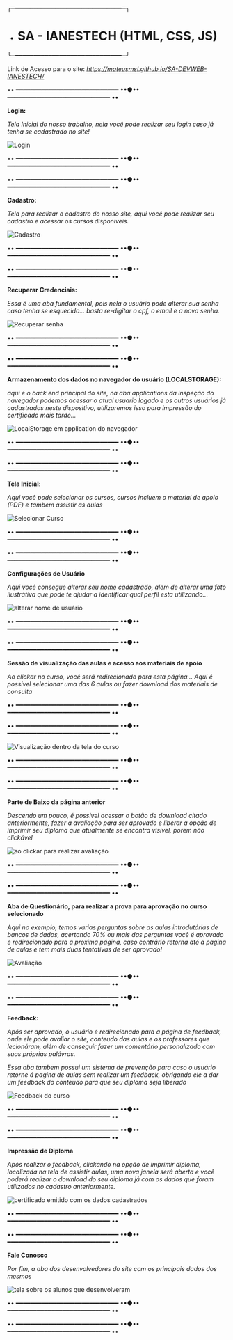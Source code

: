 ╭─━━━━━━━━━━━━━━━━━━━━━━━━━━━━━─╮
- # SA - IANESTECH (HTML, CSS, JS)
╰─━━━━━━━━━━━━━━━━━━━━━━━━━━━━━─╯

Link de Acesso para o site: *https://mateusmsl.github.io/SA-DEVWEB-IANESTECH/*

•• ━━━━━━━━━━━━━━━━━━━━━━━━━━━━ ••●•• ━━━━━━━━━━━━━━━━━━━━━━━━━━━━ ••

**Login:**

*Tela Inicial do nosso trabalho, nela você pode realizar seu login caso já tenha se cadastrado no site!*



![Login](https://user-images.githubusercontent.com/109548196/193473430-9426eabf-ec0e-458c-8875-84a819ae798b.png)

•• ━━━━━━━━━━━━━━━━━━━━━━━━━━━━ ••●•• ━━━━━━━━━━━━━━━━━━━━━━━━━━━━ ••

•• ━━━━━━━━━━━━━━━━━━━━━━━━━━━━ ••●•• ━━━━━━━━━━━━━━━━━━━━━━━━━━━━ ••

**Cadastro:**

*Tela para realizar o cadastro do nosso site, aqui você pode realizar seu cadastro e acessar os cursos disponiveis.*



![Cadastro](https://user-images.githubusercontent.com/109548196/193473442-a68a4b27-e755-418a-b030-2da94af145b6.png)

•• ━━━━━━━━━━━━━━━━━━━━━━━━━━━━ ••●•• ━━━━━━━━━━━━━━━━━━━━━━━━━━━━ ••

•• ━━━━━━━━━━━━━━━━━━━━━━━━━━━━ ••●•• ━━━━━━━━━━━━━━━━━━━━━━━━━━━━ ••

**Recuperar Credenciais:**

*Essa é uma aba fundamental, pois nela o usuário pode alterar sua senha caso tenha se esquecido... basta re-digitar o cpf, o email e a nova senha.*



![Recuperar senha](https://user-images.githubusercontent.com/109548196/193473463-51e153cd-d7df-4bd4-9e9e-7139522350d0.png)

•• ━━━━━━━━━━━━━━━━━━━━━━━━━━━━ ••●•• ━━━━━━━━━━━━━━━━━━━━━━━━━━━━ ••

•• ━━━━━━━━━━━━━━━━━━━━━━━━━━━━ ••●•• ━━━━━━━━━━━━━━━━━━━━━━━━━━━━ ••

**Armazenamento dos dados no navegador do usuário (LOCALSTORAGE):**

*aqui é o back end principal do site, na aba applications da inspeção do navegador podemos acessar o atual usuario logado e os outros usuários já cadastrados neste dispositivo, utilizaremos isso para impressão do certificado mais tarde...*


![LocalStorage em application do navegador](https://user-images.githubusercontent.com/109548196/193473503-be7267fd-0ce1-45e5-ae94-305775f3daad.png)

•• ━━━━━━━━━━━━━━━━━━━━━━━━━━━━ ••●•• ━━━━━━━━━━━━━━━━━━━━━━━━━━━━ ••

•• ━━━━━━━━━━━━━━━━━━━━━━━━━━━━ ••●•• ━━━━━━━━━━━━━━━━━━━━━━━━━━━━ ••

**Tela Inicial:**

*Aqui você pode selecionar os cursos, cursos incluem o material de apoio (PDF) e tambem assistir as aulas*



![Selecionar Curso](https://user-images.githubusercontent.com/109548196/193474699-96d24f2c-8e7f-4f0a-afc6-75fb357f6d9f.png)

•• ━━━━━━━━━━━━━━━━━━━━━━━━━━━━ ••●•• ━━━━━━━━━━━━━━━━━━━━━━━━━━━━ ••

•• ━━━━━━━━━━━━━━━━━━━━━━━━━━━━ ••●•• ━━━━━━━━━━━━━━━━━━━━━━━━━━━━ ••

**Configurações de Usuário**

*Aqui você consegue alterar seu nome cadastrado, alem de alterar uma foto ilustrátiva que pode te ajudar a identificar qual perfil esta utilizando...*



![alterar nome de usuário](https://user-images.githubusercontent.com/109548196/193474754-d667b4b7-0b38-4462-be7f-a68b9f1d0296.png)

•• ━━━━━━━━━━━━━━━━━━━━━━━━━━━━ ••●•• ━━━━━━━━━━━━━━━━━━━━━━━━━━━━ ••

•• ━━━━━━━━━━━━━━━━━━━━━━━━━━━━ ••●•• ━━━━━━━━━━━━━━━━━━━━━━━━━━━━ ••

**Sessão de visualização das aulas e acesso aos materiais de apoio**

*Ao clickar no curso, você será redirecionado para esta página...*
*Aqui é possivel selecionar uma das 6 aulas ou fazer download dos materiais de consulta*




•• ━━━━━━━━━━━━━━━━━━━━━━━━━━━━ ••●•• ━━━━━━━━━━━━━━━━━━━━━━━━━━━━ ••

•• ━━━━━━━━━━━━━━━━━━━━━━━━━━━━ ••●•• ━━━━━━━━━━━━━━━━━━━━━━━━━━━━ ••



![Visualização dentro da tela do curso](https://user-images.githubusercontent.com/109548196/193474894-592b9aa1-30a0-465e-af11-b38163f5e995.png)

•• ━━━━━━━━━━━━━━━━━━━━━━━━━━━━ ••●•• ━━━━━━━━━━━━━━━━━━━━━━━━━━━━ ••

•• ━━━━━━━━━━━━━━━━━━━━━━━━━━━━ ••●•• ━━━━━━━━━━━━━━━━━━━━━━━━━━━━ ••

**Parte de Baixo da página anterior**

*Descendo um pouco, é possivel acessar o botão de download citado anteriormente, fazer a avaliação para ser aprovado e liberar a opção de imprimir seu diploma que atualmente se encontra visível, porem não clickável*



![ao clickar para realizar avaliação](https://user-images.githubusercontent.com/109548196/193474984-9090584d-8e1c-4230-9e41-062f553a5fb1.png)

•• ━━━━━━━━━━━━━━━━━━━━━━━━━━━━ ••●•• ━━━━━━━━━━━━━━━━━━━━━━━━━━━━ ••

•• ━━━━━━━━━━━━━━━━━━━━━━━━━━━━ ••●•• ━━━━━━━━━━━━━━━━━━━━━━━━━━━━ ••

**Aba de Questionário, para realizar a prova para aprovação no curso selecionado**

*Aqui no exemplo, temos varias perguntas sobre as aulas introdutórias de bancos de dados, acertando 70% ou mais das perguntas você é aprovado e redirecionado para a proxima página, caso contrário retorna até a pagina de aulas e tem mais duas tentativas de ser aprovado!*



![Avaliação](https://user-images.githubusercontent.com/109548196/193475060-f412d7b9-9bf2-4024-b3fc-f278f07c5ebe.png)

•• ━━━━━━━━━━━━━━━━━━━━━━━━━━━━ ••●•• ━━━━━━━━━━━━━━━━━━━━━━━━━━━━ ••

•• ━━━━━━━━━━━━━━━━━━━━━━━━━━━━ ••●•• ━━━━━━━━━━━━━━━━━━━━━━━━━━━━ ••

**Feedback:**

*Após ser aprovado, o usuário é redirecionado para a página de feedback, onde ele pode avaliar o site, conteudo das aulas e os professores que lecionáram, além de conseguir fazer um comentário personalizado com suas próprias palávras.*

*Essa aba tambem possui um sistema de prevenção para caso o usuário retorne á pagina de aulas sem realizar um feedback, obrigando ele a dar um feedback do conteudo para que seu diploma seja liberado*



![Feedback do curso](https://user-images.githubusercontent.com/109548196/193475125-9b0531aa-bf2f-4b9b-b01b-b09fcb2a183b.png)

•• ━━━━━━━━━━━━━━━━━━━━━━━━━━━━ ••●•• ━━━━━━━━━━━━━━━━━━━━━━━━━━━━ ••

•• ━━━━━━━━━━━━━━━━━━━━━━━━━━━━ ••●•• ━━━━━━━━━━━━━━━━━━━━━━━━━━━━ ••

**Impressão de Diploma**

*Após realizar o feedback, clickando na opção de imprimir diploma, localizada na tela de assistir aulas, uma nova janela será aberta e você poderá realizar o download do seu diploma já com os dados que foram utilizados no cadastro anteriormente.*



![certificado emitido com os dados cadastrados](https://user-images.githubusercontent.com/109548196/193475221-46977c71-2247-44cc-be42-daf0b7ba3bf0.png)

•• ━━━━━━━━━━━━━━━━━━━━━━━━━━━━ ••●•• ━━━━━━━━━━━━━━━━━━━━━━━━━━━━ ••

•• ━━━━━━━━━━━━━━━━━━━━━━━━━━━━ ••●•• ━━━━━━━━━━━━━━━━━━━━━━━━━━━━ ••

**Fale Conosco**

*Por fim, a aba dos desenvolvedores do site com os principais dados dos mesmos*





![tela sobre os alunos que desenvolveram](https://user-images.githubusercontent.com/109548196/193475310-85a74ef3-8214-4706-9e6c-e67b66b5710b.png)

•• ━━━━━━━━━━━━━━━━━━━━━━━━━━━━ ••●•• ━━━━━━━━━━━━━━━━━━━━━━━━━━━━ ••

•• ━━━━━━━━━━━━━━━━━━━━━━━━━━━━ ••●•• ━━━━━━━━━━━━━━━━━━━━━━━━━━━━ ••
